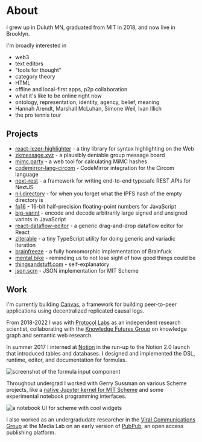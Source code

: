 # About

I grew up in Duluth MN, graduated from MIT in 2018, and now live in Brooklyn.

I'm broadly interested in

- web3
- text editors
- "tools for thought"
- category theory
- HTML
- offline and local-first apps, p2p collaboration
- what it's like to be online right now
- ontology, representation, identity, agency, belief, meaning
- Hannah Arendt, Marshall McLuhan, Simone Weil, Ivan Illich
- the pro tennis tour

## Projects

- [react-lezer-highlighter](https://github.com/joeltg/react-lezer-highlighter) - a tiny library for syntax highlighting on the Web
- [zkmessage.xyz](https://zkmessage) - a plausibly deniable group message board
- [mimc.party](https://mimc.party) - a web tool for calculating MiMC hashes
- [codemirror-lang-circom](https://github.com/joeltg/codemirror-lang-circom) - CodeMirror integration for the Circom language
- [next-rest](https://github.com/joeltg/next-rest) - a framework for writing end-to-end typesafe REST APIs for NextJS
- [nil.directory](https://nil.directory/) - for when you forget what the IPFS hash of the empty directory is
- [fp16](https://github.com/joeltg/fp16) - 16-bit half-precision floating-point numbers for JavaScript
- [big-varint](https://github.com/joeltg/big-varint) - encode and decode arbitrarily large signed and unsigned varints in JavaScript
- [react-dataflow-editor](https://github.com/joeltg/react-dataflow-editor) - a generic drag-and-drop dataflow editor for React
- [ziterable](https://github.com/joeltg/ziterable) - a tiny TypeScript utility for doing generic and variadic iteration
- [brainfreeze](https://github.com/joeltg/brainfreeze) - a fully homomorphic implementation of Brainfuck
- [mental.bike](https://mental.bike/) - reminding us to not lose sight of how good things could be
- [thingsandstuff.com](https://thingsandstuff.com/) - self-explanatory
- [json.scm](https://github.com/joeltg/json.scm) - JSON implementation for MIT Scheme

## Work

I'm currently building [Canvas](https://canvas.xyz), a framework for building peer-to-peer applications using decentralized replicated causal logs.

From 2018-2022 I was with [Protocol Labs](https://protocol.ai/) as an independent research scientist, collaborating with the [Knowledge Futures Group](https://knowledgefutures.org/) on knowledge graph and semantic web research.

In summer 2017 I interned at [Notion](https://notion.so/) in the run-up to the Notion 2.0 launch that introduced tables and databases. I designed and implemented the DSL, runtime, editor, and documentation for formulas.

![screenshot of the formula input component](/formulas.png)

Throughout undergrad I worked with Gerry Sussman on various Scheme projects, like a [native Jupyter kernel for MIT Scheme](https://github.com/joeltg/mit-scheme-kernel) and some experimental notebook programming interfaces.

![a notebook UI for scheme with cool widgets](/scheme.gif)

I also worked as an undergradudate researcher in the [Viral Communications Group](https://www.media.mit.edu/groups/viral-communications/overview/) at the Media Lab on an early version of [PubPub](https://pubpub.org/), an open access publishing platform.
